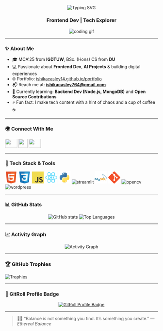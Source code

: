 <div align="center">
  <img src="https://readme-typing-svg.demolab.com?font=Fira+Code&size=35&duration=2500&pause=2000&color=F7931E&center=true&vCenter=true&width=900&lines=Hi+there%2C+I'm+Ishika+Casley!;Web+Dev+%F0%9F%92%BB+%7C+AI+Explorer+%F0%9F%A7%91%E2%80%8D%F0%9F%A4%96;Welcome+to+my+GitHub+Profile+%F0%9F%8C%9F" alt="Typing SVG" />
  <h3 align="center"> Frontend Dev | Tech Explorer</h3>
 <img align="center" width="400" src="https://user-images.githubusercontent.com/74038190/215283417-55c9fe42-d47b-4b51-94d1-cfc135280cbd.gif" alt="coding gif">
</div>

---

### ✨ About Me
- 🎓 MCA'25 from **IGDTUW**, BSc. (Hons) CS from **DU**
- 💻 Passionate about **Frontend Dev**, **AI Projects** & building digital experiences  
- 🌐 Portfolio: [ishikacasley14.github.io/portfolio](https://ishikacasley14.github.io/portfolio/)
- 📬 Reach me at: **ishikacasley764@gmail.com**
- 🧠 Currently learning: **Backend Dev (Node.js, MongoDB)** and **Open Source Contributions**
- ⚡ Fun fact: I make tech content with a hint of chaos and a cup of coffee ☕

---

### 🌍 Connect With Me
<p align="left">
  <a href="https://www.linkedin.com/in/ishika-casley" target="_blank"><img src="https://raw.githubusercontent.com/rahuldkjain/github-profile-readme-generator/master/src/images/icons/Social/linked-in-alt.svg" height="30" width="40"/></a>
  <a href="https://github.com/Ishikacasley14" target="_blank"><img src="https://cdn-icons-png.flaticon.com/512/25/25231.png" height="30" width="30"/></a>
  <a href="https://twitter.com/IshikaCasley" target="_blank"><img src="https://raw.githubusercontent.com/rahuldkjain/github-profile-readme-generator/master/src/images/icons/Social/twitter.svg" height="30" width="40"/></a>
</p>

---

### 💼 Tech Stack & Tools
<p align="left">
  <img src="https://raw.githubusercontent.com/devicons/devicon/master/icons/html5/html5-original.svg" width="40" height="40" alt="html5"/>
  <img src="https://raw.githubusercontent.com/devicons/devicon/master/icons/css3/css3-original.svg" width="40" height="40" alt="css3"/>
  <img src="https://raw.githubusercontent.com/devicons/devicon/master/icons/javascript/javascript-original.svg" width="40" height="40" alt="javascript"/>
  <img src="https://raw.githubusercontent.com/devicons/devicon/master/icons/react/react-original.svg" width="40" height="40" alt="react"/>
  <img src="https://raw.githubusercontent.com/devicons/devicon/master/icons/python/python-original.svg" width="40" height="40" alt="python"/>
  <img src="https://cdn.worldvectorlogo.com/logos/streamlit.svg" width="40" height="40" alt="streamlit"/>
  <img src="https://raw.githubusercontent.com/devicons/devicon/master/icons/mysql/mysql-original-wordmark.svg" width="40" height="40" alt="mysql"/>
  <img src="https://raw.githubusercontent.com/devicons/devicon/master/icons/git/git-original.svg" width="40" height="40" alt="git"/>
  <img src="https://www.vectorlogo.zone/logos/opencv/opencv-icon.svg" width="40" height="40" alt="opencv"/>
  <img src="https://cdn-icons-png.flaticon.com/512/5968/5968705.png" width="40" height="40" alt="wordpress"/>
</p>

---

### 📊 GitHub Stats
<div align="center">
  <img src="https://github-readme-stats.vercel.app/api?username=Ishikacasley14&show_icons=true&theme=radical&hide_border=true" height="180" alt="GitHub stats"/>
  <img src="https://github-readme-stats.vercel.app/api/top-langs/?username=Ishikacasley14&layout=compact&langs_count=6&theme=radical&hide_border=true" height="180" alt="Top Languages"/>
</div>

---

### 📈 Activity Graph
<div align="center">
  <img src="https://github-readme-activity-graph.vercel.app/graph?username=Ishikacasley14&theme=rogue&area=true&hide_border=true" height="250" alt="Activity Graph"/>
</div>

---

### 🏆 GitHub Trophies
<p align="left">
  <img src="https://github-profile-trophy.vercel.app/?username=Ishikacasley14&theme=tokyonight&no-frame=true" alt="Trophies"/>
</p>

---

### 🪩 GitRoll Profile Badge
<div align="center">
  <a href="https://gitroll.io/profile/uvn2nMfcybAfVAvLuWIPJcvRenJz2" target="_blank">
    <img src="https://gitroll.io/api/badges/profiles/v1/uvn2nMfcybAfVAvLuWIPJcvRenJz2?theme=github-dark&hide_border=true" height="200" alt="GitRoll Profile Badge" />
  </a>
</div>

---

> 🧘‍♀️ “Balance is not something you find. It’s something you create.” — *Ethereal Balance*
